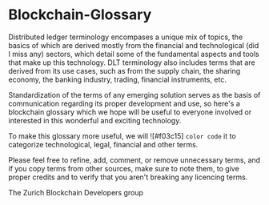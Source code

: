 # Blockchain-Glossary

Distributed ledger terminology encompases a unique mix of topics, the basics of which are derived mostly from the financial and
technological (did I miss any) sectors, which detail some of the fundamental aspects and tools that make up this technology.
DLT terminology also includes terms that are derived from its use cases, such as from the supply chain, the sharing economy, the 
banking industry, trading, financial instruments, etc.

Standardization of the terms of any emerging solution serves as the basis of communication regarding its proper development and use,
so here's a blockchain glossary which we hope will be useful to everyone involved or interested in this wonderful and exciting technology.

To make this glossary more useful, we will ![#f03c15] `color code`  it to categorize technological, legal, financial and other terms.

Please feel free to refine, add, comment, or remove unnecessary terms, and if you copy terms from other sources, make sure to
note them, to give proper credits and to verify that you aren't breaking any licencing terms.

The Zurich Blockchain Developers group
